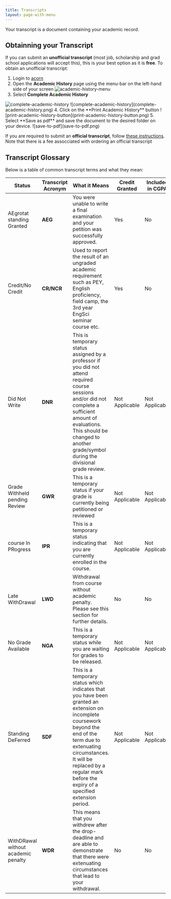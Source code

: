```yaml
---
title: Transcripts
layout: page-with-menu
---
```

Your transcript is a document containing your academic record. 

## Obtainning your Transcript
If you can submit an **unofficial transcript** (most job, scholarship and grad school applications will accept this), this is your best option as it is **free**. To obtain an unofficial transcript:
1. Login to [acorn](https://acorn.utoronto.ca/)
2. Open the **Academic History** page using the menu-bar on the left-hand side of your screen
![academic-history-menu](academic-history-menu.png)
3. Select **Complete Academic History**
<img src="complete-academic-history.png" alt="complete-academic-history">
![complete-academic-history](complete-academic-history.png)
4. Click on the **Print Academic History** button
![print-academic-history-button](print-academic-history-button.png)
5. Select **Save as pdf** and save the document to the desired folder on your device.
![save-to-pdf](save-to-pdf.png)

If you are required to submit an **official transcript**, follow [these instructions](https://registrar.utoronto.ca/transcripts/ordering-my-transcript/). Note that there is a fee assocciated with ordering an official transcript

## Transcript Glossary
Below is a table of common transcript terms and what they mean:

| **Status**                          | **Transcript Acronym** | **What it Means**                                                                                                                                                                                                                                                 | **Credit Granted** | **Included in CGPA** |
|-------------------------------------|------------------------|-------------------------------------------------------------------------------------------------------------------------------------------------------------------------------------------------------------------------------------------------------------------|--------------------|----------------------|
| AEgrotat standing Granted           | **AEG**                | You were unable to write a final examination and your petition was successfully approved.                                                                                                                                                                         | Yes                | No                   |
| Credit/No Credit                    | **CR/NCR**             | Used to report the result of an ungraded academic requirement such as PEY, English proficiency, field camp, the 3rd year EngSci seminar course etc.                                                                                                               | Yes                | No                   |
| Did Not Write                       | **DNR**                | This is temporary status assigned by a professor if you did not attend required course sessions and/or did not complete a sufficient amount of evaluations. This should be changed to another grade/symbol during the divisional grade review.                    | Not Applicable     | Not Applicable       |
| Grade Withheld pending Review       | **GWR**                | This is a temporary status if your grade is currently being petitioned or reviewed                                                                                                                                                                                | Not Applicable     | Not Applicable       |
| course In PRogress                  | **IPR**                | This is a temporary status indicating that you are currently enrolled in the course.                                                                                                                                                                              | Not Applicable     | Not Applicable       |
| Late WithDrawal                     | **LWD**                | Withdrawal from course without academic penalty. Please see this section for further details.                                                                                                                                                                     | No                 | No                   |
| No Grade Available                  | **NGA**                | This is a temporary status while you are waiting for grades to be released.                                                                                                                                                                                       | Not Applicable     | Not Applicable       |
| Standing DeFerred                   | **SDF**                | This is a temporary status which indicates that you have been granted an extension on incomplete coursework beyond the end of the term due to extenuating circumstances. It will be replaced by a regular mark before the expiry of a specified extension period. | Not Applicable     | Not Applicable       |
| WithDRawal without academic penalty | **WDR**                | This means that you withdrew after the drop-deadline and are able to demonstrate that there were extenuating circumstances that lead to your withdrawal.                                                                                                          | No                 | No                   |